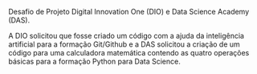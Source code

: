 Desafio de Projeto Digital Innovation One (DIO) e Data Science Academy (DAS).

A DIO solicitou que fosse criado um código com a ajuda da inteligência artificial para a formação Git/Github e a DAS solicitou a criação de um código para uma calculadora matemática contendo as quatro operações básicas para a formação Python para Data Science.
